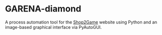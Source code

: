 # GARENA-diamond
A process automation tool for the [Shop2Game](https://shop2game.com) website using Python and an image-based graphical interface via PyAutoGUI.
